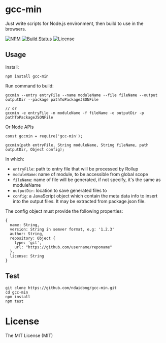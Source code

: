 # gcc-min
Just write scripts for Node.js environment, then build to use in the browsers.

[![NPM](https://badge.fury.io/js/gcc-min.svg)](https://badge.fury.io/js/gcc-min)
[![Build Status](https://travis-ci.org/ndaidong/gcc-min.svg?branch=master)](https://travis-ci.org/ndaidong/gcc-min)
![License](https://img.shields.io/npm/l/bellajs.svg)


## Usage

Install:

```
npm install gcc-min
```

Run command to build:

```
gccmin --entry entryFile --name moduleName --file fileName --output outputDir --package pathToPackageJSONFile

// or
gccmin -e entryFile -n moduleName -f fileName -o outputDir -p pathToPackageJSONFile
```

Or Node APIs

```
const gccmin = require('gcc-min');

gccmin(path entryFile, String moduleName, String fileName, path outputDir, Object config);

```

In which:


- `entryFile`: path to entry file that will be processed by Rollup
- `moduleName`: name of module, to be accessible from global scope
- `fileName`: name of file will be generated, if not specify, it's the same as moduleName
- `outputDir`: location to save generated files to
- `config`: a JavaScript object which contain the meta data info to insert into the output files. It may be extracted from package.json file.


The config object must provide the following properties:

```
{
  name: String,
  version: String in semver format, e.g: '1.2.3'
  author: String,
  repository: Object {
    type: 'git',
    url: "https://github.com/username/reponame"
  },
  license: String
}

```


## Test

```
git clone https://github.com/ndaidong/gcc-min.git
cd gcc-min
npm install
npm test
```

# License

The MIT License (MIT)
